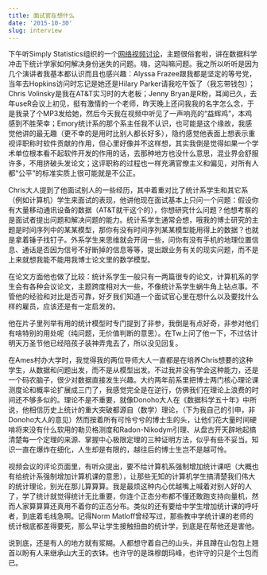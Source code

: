 ```yaml
---
title: 面试官在想什么
date: '2015-10-30'
slug: interview
---
```


下午听Simply Statistics组织的一个[网络视频讨论](https://plus.google.com/u/0/events/chuviltukohj2inbqueap9h7228)，主题很俗套啦，讲在数据科学冲击下统计学家如何解决身份迷失的问题。嗨，这叫嘛问题。我之所以听听是因为几个演讲者我基本都认识而且也感兴趣：Alyssa Frazee跟我都是坚定的等号党，当年去Hopkins访问时忘记是她还是Hilary Parker请我吃午饭了（我忘带钱包）；Chris Volinsky是我在AT&T实习时的大老板；Jenny Bryan是R粉，耳闻已久，去年useR会议上初见，挺有激情的一个老师，昨天晚上还问我我的名字怎么念，于是我录了个MP3发给她，然后今天我在视频中听见了一声响亮的“益辉鸡”，本鸡感到不胜荣幸；Emory统计系的那个系主任我不认识，也可能是这个缘故，我感觉他讲的最无趣（更不幸的是用时比别人都长好多），隐约感觉他表面上想表示重视评职称时软件贡献的作用，但心里好像并不这样想，其实我倒是觉得如果一个学术单位根本看不起软件开发的作用的话，去那种地方也没什么意思，混业界会舒服许多，不用挤破头发论文；这评职称的过程也一样充满官僚主义和偏见，对所有人都“公平”的标准实质上很可能就是不公正。

Chris大人提到了他面试别人的一些经历，其中着重对比了统计系学生和其它系（例如计算机）学生来面试的表现，他讲他现在面试基本上只问一个问题：假设你有大量移动通讯设备的数据（AT&T就干这个的），你想研究什么问题？他想考察的是面试者提出问题和解决问题的能力。统计系学生通常会想，哦我的博士研究的主题是时间序列中的某某模型，那你有没有时间序列某某模型能用得上的数据？也就是拿着锤子找钉子。外系学生来思维就会开阔一些，问你有没有手机的地理位置信息、通话是否因为信号不好断掉的信息等等，提出跟业务有关的现实问题，而不是上来就想我能不能用我博士论文里的数学模型。

在论文方面他也做了比较：统计系学生一般只有一两篇很专的论文，计算机系的学生会有各种会议论文，主题跨度相对大一些，不像统计系学生蜗牛角上钻点事。不管他的经验和对比是否可靠，好歹我们知道一个面试官心里在想什么以及要找什么样的雇员，应该还是有一定启发的。

他在片子里列举有用的统计模型时专门提到了非参，我倒是有点好奇，非参对他们有啥特别的用处呢（纯问题，无价值判断的意思）。在Tw上问了他一下，不过估计明天万圣节他已经陪孩子装神弄鬼去了，所以没见回复。

在Ames村办大学时，我觉得我的两位导师大人一直都是在培养Chris想要的这种学生，从数据和问题出发，而不是从模型出发。不过我并没有学会这种能力，还是一个码农脑子，很少对数据直接发生兴趣。大约两年前系里把博士两门核心理论课测度论和概率论扩展成三门了，我感觉完全是在逆行，仿佛我们在理论上浪费的时间还不够多似的。理论不是不重要，就像Donoho大人在《数据科学五十年》中所说，他相信历史上统计的重大突破都源自（数学）理论，（下为我自己的引申，非Donoho大人的意见）然而按着所有可怜兮兮的博士生的头，让他们花大量时间硬啃将来没有什么软用的勒贝格测度和Radon-Nikodym引理、从盘古开天辟地起搞清楚每一个定理的来源、掌握中心极限定理的三种证明方法，似乎有些不妥当。知识一直在爆炸在细化，人生却是有限的，越往后的博士生岂不是越可怜。

视频会议的评论页面里，有听众提出，要不给计算机系强制增加统计课吧（大概也有给统计系强制增加计算机课的意思），让那些无知的计算机学生搞清楚我们伟大的统计理论，别光在那儿算算算。我是最烦这种内心优越嘴上喊着对别人好的人了，学了统计就觉得统计无比重要，你连个正态分布都不懂还敢跑支持向量机，然而人家算算算还真用不着你的正态分布。类似的还有要给中学生增加统计课的呼吁者，到底着毛线急啊。记得Norm Matloff曾经写过，那些教中学统计课的老师的统计根底都差得要死，那么早让学生接触扭曲的统计学，到底是在帮他还是害他。

说到底，还是有人的地方就有浆糊。人都想守着自己的山头，并且蹲在山包包上翘首以盼有人来继承山大王的衣钵。也许守的是珠穆朗玛峰，也许守的只是个土包而已。
